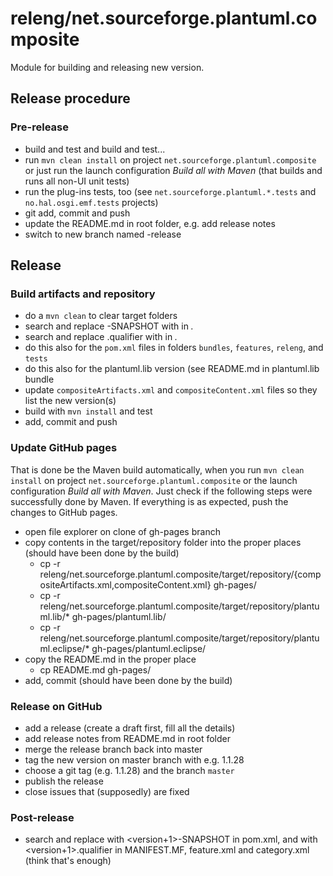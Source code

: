 # releng/net.sourceforge.plantuml.composite

Module for building and releasing new version.

## Release procedure

### Pre-release

- build and test and build and test...
- run `mvn clean install` on project `net.sourceforge.plantuml.composite` or just run the launch configuration *Build all with Maven*
  (that builds and runs all non-UI unit tests)
- run the plug-ins tests, too (see `net.sourceforge.plantuml.*.tests` and `no.hal.osgi.emf.tests` projects)
- git add, commit and push
- update the README.md in root folder, e.g. add release notes
- switch to new branch named <version>-release

## Release

### Build artifacts and repository

- do a `mvn clean` to clear target folders
- search and replace <version>-SNAPSHOT with <version> in *.*
- search and replace <version>.qualifier with <version> in *.*
- do this also for the `pom.xml` files in folders `bundles`, `features`, `releng`, and `tests`
- do this also for the plantuml.lib version (see README.md in plantuml.lib bundle
- update `compositeArtifacts.xml` and `compositeContent.xml` files so they list the new version(s)
- build with `mvn install` and test
- add, commit and push

### Update GitHub pages

That is done be the Maven build automatically, when you run `mvn clean install`
on project `net.sourceforge.plantuml.composite` or the launch configuration *Build all with Maven*.
Just check if the following steps were successfully done by Maven.
If everything is as expected, push the changes to GitHub pages.

- open file explorer on clone of gh-pages branch
- copy contents in the target/repository folder into the proper places (should have been done by the build) 
    - cp -r releng/net.sourceforge.plantuml.composite/target/repository/{compositeArtifacts.xml,compositeContent.xml} gh-pages/
    - cp -r releng/net.sourceforge.plantuml.composite/target/repository/plantuml.lib/* gh-pages/plantuml.lib/
    - cp -r releng/net.sourceforge.plantuml.composite/target/repository/plantuml.eclipse/* gh-pages/plantuml.eclipse/
- copy the README.md in the proper place
    - cp README.md gh-pages/
- add, commit (should have been done by the build)

### Release on GitHub

- add a release (create a draft first, fill all the details)
- add release notes from README.md in root folder
- merge the release branch back into master
- tag the new version on master branch with e.g. 1.1.28
- choose a git tag (e.g. 1.1.28) and the branch `master`
- publish the release
- close issues that (supposedly) are fixed

### Post-release

- search and replace <version> with <version+1>-SNAPSHOT in pom.xml, and <version> with <version+1>.qualifier in MANIFEST.MF, feature.xml and category.xml (think that's enough)
